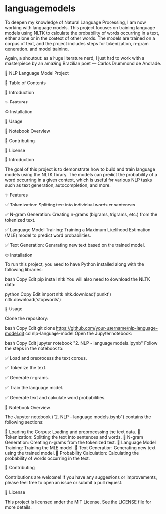 # languagemodels

To deepen my knowledge of Natural Language Processing, I am now working with language models. This project focuses on training language models using NLTK to calculate the probability of words occurring in a text, either alone or in the context of other words. The models are trained on a corpus of text, and the project includes steps for tokenization, n-gram generation, and model training.

Again, a shoutout: as a huge literature nerd, I just had to work with a masterpiece by an amazing Brazilian poet — Carlos Drummond de Andrade.

📝 NLP Language Model Project


📌 Table of Contents

📖 Introduction

✨ Features

⚙️ Installation

🚀 Usage

📒 Notebook Overview

🤝 Contributing

📜 License


📖 Introduction

The goal of this project is to demonstrate how to build and train language models using the NLTK library. The models can predict the probability of a word occurring in a given context, which is useful for various NLP tasks such as text generation, autocompletion, and more.


✨ Features

✅ Tokenization: Splitting text into individual words or sentences.

✅ N-gram Generation: Creating n-grams (bigrams, trigrams, etc.) from the tokenized text.

✅ Language Model Training: Training a Maximum Likelihood Estimation (MLE) model to predict word probabilities.

✅ Text Generation: Generating new text based on the trained model.



⚙️ Installation

To run this project, you need to have Python installed along with the following libraries:

bash
Copy
Edit
pip install nltk
You will also need to download the NLTK data:

python
Copy
Edit
import nltk
nltk.download('punkt')
nltk.download('stopwords')


🚀 Usage

Clone the repository:

bash
Copy
Edit
git clone https://github.com/your-username/nlp-language-model.git
cd nlp-language-model
Open the Jupyter notebook:

bash
Copy
Edit
jupyter notebook "2. NLP - language models.ipynb"
Follow the steps in the notebook to:

✅ Load and preprocess the text corpus.

✅ Tokenize the text.

✅ Generate n-grams.

✅ Train the language model.

✅ Generate text and calculate word probabilities.


📒 Notebook Overview

The Jupyter notebook ("2. NLP - language models.ipynb") contains the following sections:

🔹 Loading the Corpus: Loading and preprocessing the text data.
🔹 Tokenization: Splitting the text into sentences and words.
🔹 N-gram Generation: Creating n-grams from the tokenized text.
🔹 Language Model Training: Training the MLE model.
🔹 Text Generation: Generating new text using the trained model.
🔹 Probability Calculation: Calculating the probability of words occurring in the text.


🤝 Contributing

Contributions are welcome! If you have any suggestions or improvements, please feel free to open an issue or submit a pull request.


📜 License

This project is licensed under the MIT License. See the LICENSE file for more details.
